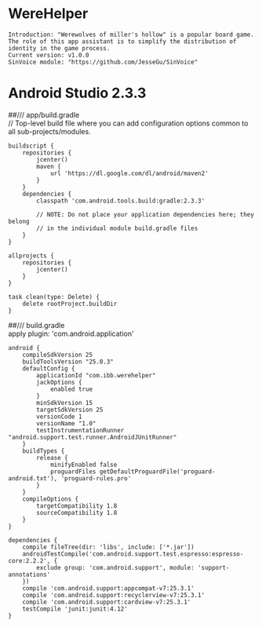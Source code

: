 # WereHelper

	Introduction: "Werewolves of miller's hollow" is a popular board game. The role of this app assistant is to simplify the distribution of identity in the game process.
	Current version: v1.0.0
	SinVoice module: "https://github.com/JesseGu/SinVoice"


# Android Studio 2.3.3
##/// app/build.gradle	
	// Top-level build file where you can add configuration options common to all sub-projects/modules.
	
	buildscript {
	    repositories {
	        jcenter()
	        maven {
	            url 'https://dl.google.com/dl/android/maven2'
	        }
	    }
	    dependencies {
	        classpath 'com.android.tools.build:gradle:2.3.3'
		
	        // NOTE: Do not place your application dependencies here; they belong
	        // in the individual module build.gradle files
	    }
	}

	allprojects {
	    repositories {
	        jcenter()
	    }
	}
	
	task clean(type: Delete) {
	    delete rootProject.buildDir
	}

##/// build.gradle	
	apply plugin: 'com.android.application'
	
	android {
	    compileSdkVersion 25
	    buildToolsVersion "25.0.3"
	    defaultConfig {
	        applicationId "com.ibb.werehelper"
	        jackOptions {
	            enabled true
	        }
	        minSdkVersion 15
	        targetSdkVersion 25
	        versionCode 1
	        versionName "1.0"
	        testInstrumentationRunner "android.support.test.runner.AndroidJUnitRunner"
	    }
	    buildTypes {
	        release {
	            minifyEnabled false
	            proguardFiles getDefaultProguardFile('proguard-android.txt'), 'proguard-rules.pro'
	        }
	    }
	    compileOptions {
	        targetCompatibility 1.8
	        sourceCompatibility 1.8
	    }
	}

	dependencies {
	    compile fileTree(dir: 'libs', include: ['*.jar'])
	    androidTestCompile('com.android.support.test.espresso:espresso-core:2.2.2', {
	        exclude group: 'com.android.support', module: 'support-annotations'
	    })
	    compile 'com.android.support:appcompat-v7:25.3.1'
	    compile 'com.android.support:recyclerview-v7:25.3.1'
	    compile 'com.android.support:cardview-v7:25.3.1'
	    testCompile 'junit:junit:4.12'
	}
